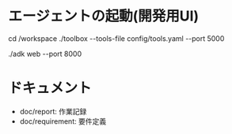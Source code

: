 # エージェントの起動(開発用UI)
cd /workspace
./toolbox --tools-file config/tools.yaml --port 5000

./adk web --port 8000

# ドキュメント
- doc/report: 作業記録
- doc/requirement: 要件定義

